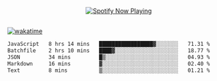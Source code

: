 

<p align="center">
  <a href="https://open.spotify.com/user/31ljmyymhthokwewwcd6dsdmvprm" target="_blank"><img src="https://novatorem-psi-rosy.vercel.app/api/spotify" alt="Spotify Now Playing"/></a>
</p>

##

[![wakatime](https://wakatime.com/badge/user/87646243-158a-4241-a3cb-668e1fa2dbb8.svg)](https://wakatime.com/@87646243-158a-4241-a3cb-668e1fa2dbb8)
<!--START_SECTION:waka-->

```txt
JavaScript   8 hrs 14 mins   █████████████████▓░░░░░░░   71.31 %
Batchfile    2 hrs 10 mins   ████▓░░░░░░░░░░░░░░░░░░░░   18.77 %
JSON         34 mins         █▒░░░░░░░░░░░░░░░░░░░░░░░   04.93 %
Markdown     16 mins         ▓░░░░░░░░░░░░░░░░░░░░░░░░   02.40 %
Text         8 mins          ▒░░░░░░░░░░░░░░░░░░░░░░░░   01.21 %
```

<!--END_SECTION:waka-->
